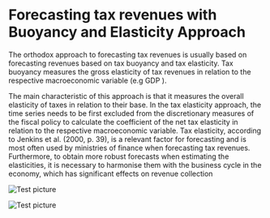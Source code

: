 # Forecasting tax revenues with Buoyancy and Elasticity Approach

The orthodox approach to forecasting tax revenues is usually based on forecasting revenues based on tax buoyancy and tax elasticity. Tax buoyancy measures the gross elasticity of tax revenues in relation to the respective macroeconomic variable (e.g GDP ). 

The main characteristic of this approach is that it measures the overall elasticity of taxes in relation to their base. In the tax elasticity approach, the time series needs to be first excluded from the discretionary measures of the fiscal policy to calculate the coefficient of the net tax elasticity in relation to the respective macroeconomic variable. Tax elasticity, according to Jenkins et al. (2000, p. 39), is a relevant factor for forecasting and is most often used by ministries of finance when forecasting tax revenues. Furthermore, to obtain more robust forecasts when estimating the elasticities, it is necessary to harmonise them with the business cycle in the economy, which has significant effects on revenue collection

![Test picture](https://github.com/jordans78/Forecasting-tax-revenues/blob/main/Documentation/Coefficients.png)

![Test picture](https://github.com/jordans78/Forecasting-tax-revenues/blob/main/Documentation/CollectionOfRevenues.png)







